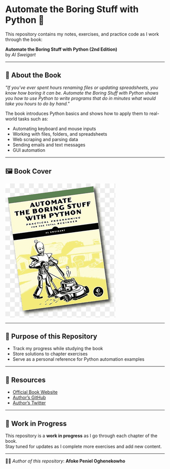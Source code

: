 # Automate the Boring Stuff with Python 🐍

This repository contains my notes, exercises, and practice code as I work through the book:

**Automate the Boring Stuff with Python (2nd Edition)**  
by *Al Sweigart*

---

## 📖 About the Book
_"If you've ever spent hours renaming files or updating spreadsheets, you know how boring it can be. Automate the Boring Stuff with Python shows you how to use Python to write programs that do in minutes what would take you hours to do by hand."_  

The book introduces Python basics and shows how to apply them to real-world tasks such as:
- Automating keyboard and mouse inputs  
- Working with files, folders, and spreadsheets  
- Web scraping and parsing data  
- Sending emails and text messages  
- GUI automation  

---

## 🖼️ Book Cover

![Automate the Boring Stuff with Python](images/automate_cover.png)

---

## 🚀 Purpose of this Repository
- Track my progress while studying the book  
- Store solutions to chapter exercises  
- Serve as a personal reference for Python automation examples  

---

## 📌 Resources
- [Official Book Website](https://automatetheboringstuff.com/)  
- [Author’s GitHub](https://github.com/asweigart)  
- [Author’s Twitter](https://twitter.com/AlSweigart)  

---

## 🚧 Work in Progress
This repository is a **work in progress** as I go through each chapter of the book.  
Stay tuned for updates as I complete more exercises and add new content.  

---

✍🏽 *Author of this repository*: **Afoke Peniel Oghenekowho**  
